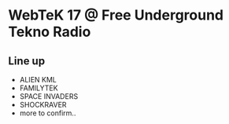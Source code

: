 # WebTeK 17 @ Free Underground Tekno Radio

## Line up

- ALIEN KML
- FAMILYTEK
- SPACE INVADERS
- SHOCKRAVER
- more to confirm..
